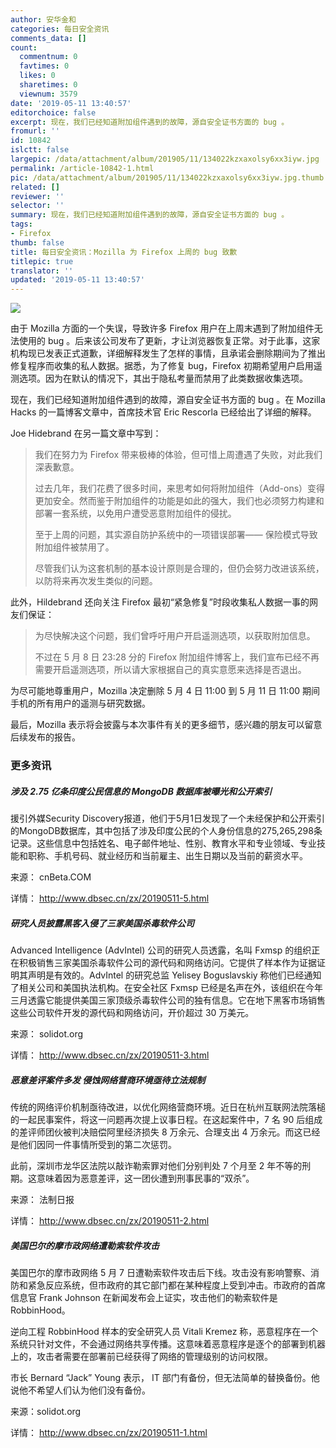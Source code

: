 ```yaml
---
author: 安华金和
categories: 每日安全资讯
comments_data: []
count:
  commentnum: 0
  favtimes: 0
  likes: 0
  sharetimes: 0
  viewnum: 3579
date: '2019-05-11 13:40:57'
editorchoice: false
excerpt: 现在，我们已经知道附加组件遇到的故障，源自安全证书方面的 bug 。
fromurl: ''
id: 10842
islctt: false
largepic: /data/attachment/album/201905/11/134022kzxaxolsy6xx3iyw.jpg
permalink: /article-10842-1.html
pic: /data/attachment/album/201905/11/134022kzxaxolsy6xx3iyw.jpg.thumb.jpg
related: []
reviewer: ''
selector: ''
summary: 现在，我们已经知道附加组件遇到的故障，源自安全证书方面的 bug 。
tags:
- Firefox
thumb: false
title: 每日安全资讯：Mozilla 为 Firefox 上周的 bug 致歉
titlepic: true
translator: ''
updated: '2019-05-11 13:40:57'
---
```


![](/data/attachment/album/201905/11/134022kzxaxolsy6xx3iyw.jpg)


由于 Mozilla 方面的一个失误，导致许多 Firefox 用户在上周末遇到了附加组件无法使用的 bug 。后来该公司发布了更新，才让浏览器恢复正常。对于此事，这家机构现已发表正式道歉，详细解释发生了怎样的事情，且承诺会删除期间为了推出修复程序而收集的私人数据。据悉，为了修复 bug，Firefox 初期希望用户启用遥测选项。因为在默认的情况下，其出于隐私考量而禁用了此类数据收集选项。


现在，我们已经知道附加组件遇到的故障，源自安全证书方面的 bug 。在 Mozilla Hacks 的一篇博客文章中，首席技术官 Eric Rescorla 已经给出了详细的解释。


Joe Hidebrand 在另一篇文章中写到：



> 
> 我们在努力为 Firefox 带来极棒的体验，但可惜上周遭遇了失败，对此我们深表歉意。
> 
> 
> 过去几年，我们花费了很多时间，来思考如何将附加组件（Add-ons）变得更加安全。然而鉴于附加组件的功能是如此的强大，我们也必须努力构建和部署一套系统，以免用户遭受恶意附加组件的侵扰。
> 
> 
> 至于上周的问题，其实源自防护系统中的一项错误部署—— 保险模式导致附加组件被禁用了。
> 
> 
> 尽管我们认为这套机制的基本设计原则是合理的，但仍会努力改进该系统，以防将来再次发生类似的问题。
> 
> 
> 


此外，Hildebrand 还向关注 Firefox 最初“紧急修复”时段收集私人数据一事的网友们保证：



> 
> 为尽快解决这个问题，我们曾呼吁用户开启遥测选项，以获取附加信息。
> 
> 
> 不过在 5 月 8 日 23:28 分的 Firefox 附加组件博客上，我们宣布已经不再需要开启遥测选项，所以请大家根据自己的真实意愿来选择是否退出。
> 
> 
> 


为尽可能地尊重用户，Mozilla 决定删除 5 月 4 日 11:00 到 5 月 11 日 11:00 期间手机的所有用户的遥测与研究数据。


最后，Mozilla 表示将会披露与本次事件有关的更多细节，感兴趣的朋友可以留意后续发布的报告。


### 更多资讯


##### 涉及 2.75 亿条印度公民信息的 MongoDB 数据库被曝光和公开索引


援引外媒Security Discovery报道，他们于5月1日发现了一个未经保护和公开索引的MongoDB数据库，其中包括了涉及印度公民的个人身份信息的275,265,298条记录。这些信息中包括姓名、电子邮件地址、性别、教育水平和专业领域、专业技能和职称、手机号码、就业经历和当前雇主、出生日期以及当前的薪资水平。


来源： cnBeta.COM


详情： <http://www.dbsec.cn/zx/20190511-5.html>


##### 研究人员披露黑客入侵了三家美国杀毒软件公司


Advanced Intelligence (AdvIntel) 公司的研究人员透露，名叫 Fxmsp 的组织正在积极销售三家美国杀毒软件公司的源代码和网络访问。它提供了样本作为证据证明其声明是有效的。AdvIntel 的研究总监 Yelisey Boguslavskiy 称他们已经通知了相关公司和美国执法机构。在安全社区 Fxmsp 已经是名声在外，该组织在今年三月透露它能提供美国三家顶级杀毒软件公司的独有信息。它在地下黑客市场销售这些公司软件开发的源代码和网络访问，开价超过 30 万美元。


来源： solidot.org


详情： <http://www.dbsec.cn/zx/20190511-3.html>


##### 恶意差评案件多发 侵蚀网络营商环境亟待立法规制


传统的网络评价机制亟待改进，以优化网络营商环境。近日在杭州互联网法院落槌的一起民事案件，将这一问题再次提上议事日程。在这起案件中，7 名 90 后组成的差评师团伙被判决赔偿阿里经济损失 8 万余元、合理支出 4 万余元。而这已经是他们因同一件事情所受到的第二次惩罚。


此前，深圳市龙华区法院以敲诈勒索罪对他们分别判处 7 个月至 2 年不等的刑期。这意味着因为恶意差评，这一团伙遭到刑事民事的“双杀”。


来源： 法制日报


详情： <http://www.dbsec.cn/zx/20190511-2.html>


##### 美国巴尔的摩市政网络遭勒索软件攻击


美国巴尔的摩市政网络 5 月 7 日遭勒索软件攻击后下线。攻击没有影响警察、消防和紧急反应系统，但市政府的其它部门都在某种程度上受到冲击。市政府的首席信息官 Frank Johnson 在新闻发布会上证实，攻击他们的勒索软件是 RobbinHood。


逆向工程 RobbinHood 样本的安全研究人员 Vitali Kremez 称，恶意程序在一个系统只针对文件，不会通过网络共享传播。这意味着恶意程序是逐个的部署到机器上的，攻击者需要在部署前已经获得了网络的管理级别的访问权限。


市长 Bernard “Jack” Young 表示， IT 部门有备份，但无法简单的替换备份。他说他不希望人们认为他们没有备份。


来源：solidot.org


详情： <http://www.dbsec.cn/zx/20190511-1.html>